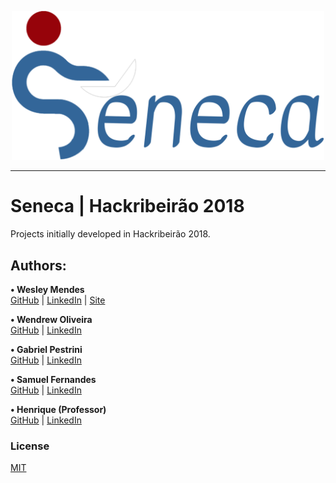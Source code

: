 <p align="center">
   <a href="https://github.com/WesGtoX/hackribeirao2018">
     <img src="static/images/Logo3.png" alt="Seneca" title="Seneca" width="500">
   </a>
</p>

-----------------

# Seneca | Hackribeirão 2018

Projects initially developed in Hackribeirão 2018.

## Authors: ##
**• Wesley Mendes**  
[GitHub](https://github.com/WesGtoX) | [LinkedIn](https://www.linkedin.com/in/wesgtox/) | [Site](https://wesleymends.com.br)

**• Wendrew Oliveira**  
[GitHub](https://github.com/wendrewdevelop) | [LinkedIn](https://www.linkedin.com/in/wendrew-oliveira-31252411a/)

**• Gabriel Pestrini**  
[GitHub](https://github.com/Pestrini) | [LinkedIn](https://www.linkedin.com/in/pestrini/)

**• Samuel Fernandes**  
[GitHub](https://github.com/samuelcdias) | [LinkedIn]()

**• Henrique (Professor)**  
[GitHub]() | [LinkedIn]()

### License ###

[MIT](LICENSE)